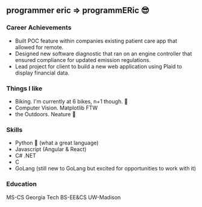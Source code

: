## programmer eric => programmERic 😎

### Career Achievements
- Built POC feature within companies existing patient care app that allowed for remote.
- Designed new software diagnostic that ran on an engine controller that ensured compliance for updated emission regulations.
- Lead project for client to build a new web application using Plaid to display financial data.

### Things I like
- Biking. I'm currently at 6 bikes, n+1 though. 🚴
- Computer Vision. Matplotlib FTW
- the Outdoors. Neature 🌲

### Skills
- Python 🐍 (what a great language)
- Javascript (Angular & React)
- C# .NET
- C
- GoLang (still new to GoLang but excited for opportunities to work with it)

### Education
MS-CS Georgia Tech
BS-EE&CS UW-Madison
